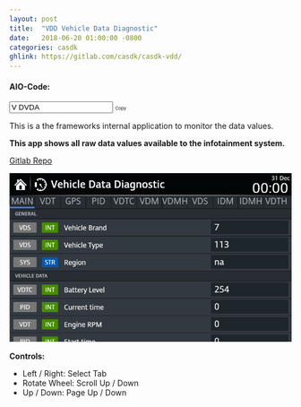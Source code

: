 ```yaml
---
layout: post
title:  "VDD Vehicle Data Diagnostic"
date:   2018-06-20 01:00:00 -0800
categories: casdk
ghlink: https://gitlab.com/casdk/casdk-vdd/
---
```


#### AIO-Code: 

<span class="copy-msg"></span><span class="one-liner"><code><input type="text" id="vddcode" value="V DVDA" onclick="copyCode('#vddcode')" title="Click to Copy" readonly></code></span> <span class="w3-btn" onclick="$('#vddcode').click()" style="font-size:8px">Copy</span>


This is a the frameworks internal application to monitor the data values.  

**This app shows all raw data values available to the infotainment system.**

[Gitlab Repo]({{page.ghlink}})

![VDD](/images/casdk/vdd.png)

**Controls:**

- Left / Right: Select Tab
- Rotate Wheel: Scroll Up / Down
- Up / Down: Page Up / Down
